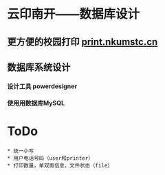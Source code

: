 云印南开——数据库设计
=================
更方便的校园打印 [print.nkumstc.cn](http://print.nkumstc.cn)
----------------------------
数据库系统设计
-----------------
#### 设计工具 powerdesigner 
####  使用用数据库MySQL

# ToDo
	* 统一小写
	* 用户电话号码（user和printer）
	* 打印数量，单双面信息，文件状态（file）